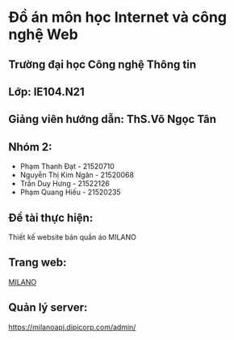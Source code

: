 # Đồ án môn học Internet và công nghệ Web

## Trường đại học Công nghệ Thông tin
## Lớp: IE104.N21

## Giảng viên hướng dẫn: ThS.Võ Ngọc Tân

## Nhóm 2:

- Phạm Thanh Đạt - 21520710
- Nguyễn Thị Kim Ngân - 21520068
- Trần Duy Hưng - 21522126
- Phạm Quang Hiếu - 21520235

## Đề tài thực hiện:

Thiết kế website bán quần áo MILANO

## Trang web:

[MILANO](https://milano.dipicorp.com)

## Quản lý server:

<https://milanoapi.dipicorp.com/admin/>